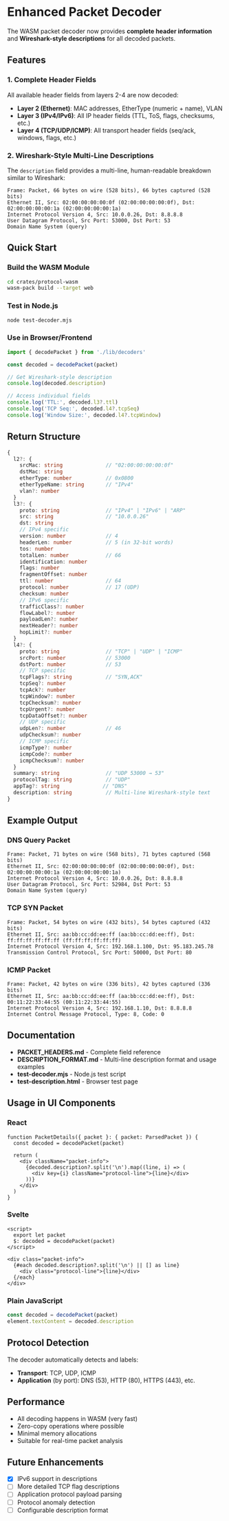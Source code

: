 # Enhanced Packet Decoder

The WASM packet decoder now provides **complete header information** and **Wireshark-style descriptions** for all decoded packets.

## Features

### 1. Complete Header Fields
All available header fields from layers 2-4 are now decoded:

- **Layer 2 (Ethernet)**: MAC addresses, EtherType (numeric + name), VLAN
- **Layer 3 (IPv4/IPv6)**: All IP header fields (TTL, ToS, flags, checksums, etc.)
- **Layer 4 (TCP/UDP/ICMP)**: All transport header fields (seq/ack, windows, flags, etc.)

### 2. Wireshark-Style Multi-Line Descriptions
The `description` field provides a multi-line, human-readable breakdown similar to Wireshark:

```
Frame: Packet, 66 bytes on wire (528 bits), 66 bytes captured (528 bits)
Ethernet II, Src: 02:00:00:00:00:0f (02:00:00:00:00:0f), Dst: 02:00:00:00:00:1a (02:00:00:00:00:1a)
Internet Protocol Version 4, Src: 10.0.0.26, Dst: 8.8.8.8
User Datagram Protocol, Src Port: 53000, Dst Port: 53
Domain Name System (query)
```

## Quick Start

### Build the WASM Module
```bash
cd crates/protocol-wasm
wasm-pack build --target web
```

### Test in Node.js
```bash
node test-decoder.mjs
```

### Use in Browser/Frontend
```typescript
import { decodePacket } from './lib/decoders'

const decoded = decodePacket(packet)

// Get Wireshark-style description
console.log(decoded.description)

// Access individual fields
console.log('TTL:', decoded.l3?.ttl)
console.log('TCP Seq:', decoded.l4?.tcpSeq)
console.log('Window Size:', decoded.l4?.tcpWindow)
```

## Return Structure

```typescript
{
  l2?: {
    srcMac: string              // "02:00:00:00:00:0f"
    dstMac: string
    etherType: number           // 0x0800
    etherTypeName: string       // "IPv4"
    vlan?: number
  }
  l3?: {
    proto: string               // "IPv4" | "IPv6" | "ARP"
    src: string                 // "10.0.0.26"
    dst: string
    // IPv4 specific
    version: number             // 4
    headerLen: number           // 5 (in 32-bit words)
    tos: number
    totalLen: number            // 66
    identification: number
    flags: number
    fragmentOffset: number
    ttl: number                 // 64
    protocol: number            // 17 (UDP)
    checksum: number
    // IPv6 specific
    trafficClass?: number
    flowLabel?: number
    payloadLen?: number
    nextHeader?: number
    hopLimit?: number
  }
  l4?: {
    proto: string               // "TCP" | "UDP" | "ICMP"
    srcPort: number             // 53000
    dstPort: number             // 53
    // TCP specific
    tcpFlags?: string           // "SYN,ACK"
    tcpSeq?: number
    tcpAck?: number
    tcpWindow?: number
    tcpChecksum?: number
    tcpUrgent?: number
    tcpDataOffset?: number
    // UDP specific
    udpLen?: number             // 46
    udpChecksum?: number
    // ICMP specific
    icmpType?: number
    icmpCode?: number
    icmpChecksum?: number
  }
  summary: string               // "UDP 53000 → 53"
  protocolTag: string           // "UDP"
  appTag?: string              // "DNS"
  description: string           // Multi-line Wireshark-style text
}
```

## Example Output

### DNS Query Packet
```
Frame: Packet, 71 bytes on wire (568 bits), 71 bytes captured (568 bits)
Ethernet II, Src: 02:00:00:00:00:0f (02:00:00:00:00:0f), Dst: 02:00:00:00:00:1a (02:00:00:00:00:1a)
Internet Protocol Version 4, Src: 10.0.0.26, Dst: 8.8.8.8
User Datagram Protocol, Src Port: 52984, Dst Port: 53
Domain Name System (query)
```

### TCP SYN Packet
```
Frame: Packet, 54 bytes on wire (432 bits), 54 bytes captured (432 bits)
Ethernet II, Src: aa:bb:cc:dd:ee:ff (aa:bb:cc:dd:ee:ff), Dst: ff:ff:ff:ff:ff:ff (ff:ff:ff:ff:ff:ff)
Internet Protocol Version 4, Src: 192.168.1.100, Dst: 95.183.245.78
Transmission Control Protocol, Src Port: 50000, Dst Port: 80
```

### ICMP Packet
```
Frame: Packet, 42 bytes on wire (336 bits), 42 bytes captured (336 bits)
Ethernet II, Src: aa:bb:cc:dd:ee:ff (aa:bb:cc:dd:ee:ff), Dst: 00:11:22:33:44:55 (00:11:22:33:44:55)
Internet Protocol Version 4, Src: 192.168.1.10, Dst: 8.8.8.8
Internet Control Message Protocol, Type: 8, Code: 0
```

## Documentation

- **PACKET_HEADERS.md** - Complete field reference
- **DESCRIPTION_FORMAT.md** - Multi-line description format and usage examples
- **test-decoder.mjs** - Node.js test script
- **test-description.html** - Browser test page

## Usage in UI Components

### React
```tsx
function PacketDetails({ packet }: { packet: ParsedPacket }) {
  const decoded = decodePacket(packet)
  
  return (
    <div className="packet-info">
      {decoded.description?.split('\n').map((line, i) => (
        <div key={i} className="protocol-line">{line}</div>
      ))}
    </div>
  )
}
```

### Svelte
```svelte
<script>
  export let packet
  $: decoded = decodePacket(packet)
</script>

<div class="packet-info">
  {#each decoded.description?.split('\n') || [] as line}
    <div class="protocol-line">{line}</div>
  {/each}
</div>
```

### Plain JavaScript
```javascript
const decoded = decodePacket(packet)
element.textContent = decoded.description
```

## Protocol Detection

The decoder automatically detects and labels:

- **Transport**: TCP, UDP, ICMP
- **Application** (by port): DNS (53), HTTP (80), HTTPS (443), etc.

## Performance

- All decoding happens in WASM (very fast)
- Zero-copy operations where possible
- Minimal memory allocations
- Suitable for real-time packet analysis

## Future Enhancements

- [x] IPv6 support in descriptions
- [ ] More detailed TCP flag descriptions
- [ ] Application protocol payload parsing
- [ ] Protocol anomaly detection
- [ ] Configurable description format
